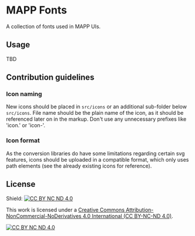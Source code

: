 # MAPP Fonts

A collection of fonts used in MAPP UIs.

## Usage

TBD

## Contribution guidelines

### Icon naming
New icons should be placed in `src/icons` or an additional sub-folder below `src/icons`. File name should be the plain
name of the icon, as it should be referenced later on in the markup. Don't use any unnecessary prefixes like 'icon.' or
'icon-'.

### Icon format
As the conversion libraries do have some limitations regarding certain svg features, icons should be uploaded in a
compatible format, which only uses path elements (see the already existing icons for reference).

## License
Shield: [![CC BY NC ND 4.0][cc-by-nc-nd-shield]][cc-by-nc-nd]

This work is licensed under a
[Creative Commons Attribution-NonCommercial-NoDerivatives 4.0 International (CC BY-NC-ND 4.0)][cc-by-nc-nd].

[![CC BY NC ND 4.0][cc-by-nc-nd-image]][cc-by-nc-nd]

[cc-by-nc-nd]: https://creativecommons.org/licenses/by-nc-nd/4.0/
[cc-by-nc-nd-image]: https://licensebuttons.net/l/by-nc-nd/4.0/88x31.png
[cc-by-nc-nd-shield]: https://img.shields.io/badge/License-CC%20BY%20NC%20ND%204.0-lightgrey.svg